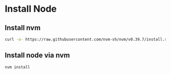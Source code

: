 # Install Node

## Install nvm

```bash
curl -o- https://raw.githubusercontent.com/nvm-sh/nvm/v0.39.7/install.sh | bash
```

## Install node via nvm

```bash
nvm install
```
